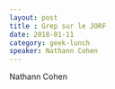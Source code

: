 ```yaml
---
layout: post
title : Grep sur le JORF
date: 2018-01-11
category: geek-lunch
speaker: Nathann Cohen
---
```

Nathann Cohen
